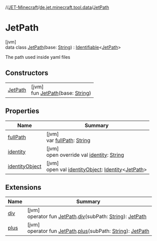 //[JET-Minecraft](../../../index.md)/[de.jet.minecraft.tool.data](../index.md)/[JetPath](index.md)

# JetPath

[jvm]\
data class [JetPath](index.md)(base: [String](https://kotlinlang.org/api/latest/jvm/stdlib/kotlin/-string/index.html)) : [Identifiable](../../../../JET-Native/-j-e-t--native/de.jet.library.tool.smart.identification/-identifiable/index.md)&lt;[JetPath](index.md)&gt; 

The path used inside yaml files

## Constructors

| | |
|---|---|
| [JetPath](-jet-path.md) | [jvm]<br>fun [JetPath](-jet-path.md)(base: [String](https://kotlinlang.org/api/latest/jvm/stdlib/kotlin/-string/index.html)) |

## Properties

| Name | Summary |
|---|---|
| [fullPath](full-path.md) | [jvm]<br>var [fullPath](full-path.md): [String](https://kotlinlang.org/api/latest/jvm/stdlib/kotlin/-string/index.html) |
| [identity](identity.md) | [jvm]<br>open override val [identity](identity.md): [String](https://kotlinlang.org/api/latest/jvm/stdlib/kotlin/-string/index.html) |
| [identityObject](../../de.jet.minecraft.tool.timing.cooldown/-cooldown/index.md#-527806782%2FProperties%2F-726029290) | [jvm]<br>open val [identityObject](../../de.jet.minecraft.tool.timing.cooldown/-cooldown/index.md#-527806782%2FProperties%2F-726029290): [Identity](../../../../JET-Native/-j-e-t--native/de.jet.library.tool.smart.identification/-identity/index.md)&lt;[JetPath](index.md)&gt; |

## Extensions

| Name | Summary |
|---|---|
| [div](../../de.jet.minecraft.extension.data/div.md) | [jvm]<br>operator fun [JetPath](index.md).[div](../../de.jet.minecraft.extension.data/div.md)(subPath: [String](https://kotlinlang.org/api/latest/jvm/stdlib/kotlin/-string/index.html)): [JetPath](index.md) |
| [plus](../../de.jet.minecraft.extension.data/plus.md) | [jvm]<br>operator fun [JetPath](index.md).[plus](../../de.jet.minecraft.extension.data/plus.md)(subPath: [String](https://kotlinlang.org/api/latest/jvm/stdlib/kotlin/-string/index.html)): [JetPath](index.md) |
